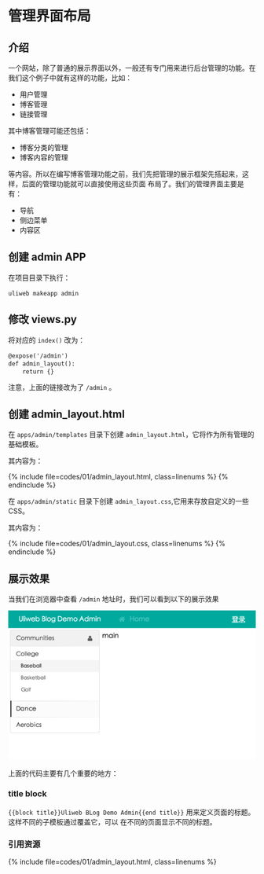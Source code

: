 # 管理界面布局

## 介绍

一个网站，除了普通的展示界面以外，一般还有专门用来进行后台管理的功能。在我们这个例子中就有这样的功能，比如：

* 用户管理
* 博客管理
* 链接管理

其中博客管理可能还包括：

* 博客分类的管理
* 博客内容的管理

等内容。所以在编写博客管理功能之前，我们先把管理的展示框架先搭起来，这样，后面的管理功能就可以直接使用这些页面
布局了。我们的管理界面主要是有：

* 导航
* 侧边菜单
* 内容区

## 创建 admin APP

在项目目录下执行：

```
uliweb makeapp admin
```

## 修改 views.py

将对应的 `index()` 改为：

```
@expose('/admin')
def admin_layout():
    return {}
```

注意，上面的链接改为了 `/admin` 。

## 创建 admin_layout.html

在 `apps/admin/templates` 目录下创建 `admin_layout.html`，它将作为所有管理的基础模板。

其内容为：

{% include file=codes/01/admin_layout.html, class=linenums %}
{% endinclude %}

在 `apps/admin/static` 目录下创建 `admin_layout.css`,它用来存放自定义的一些CSS。

其内容为：

{% include file=codes/01/admin_layout.css, class=linenums %}
{% endinclude %}

## 展示效果

当我们在浏览器中查看 `/admin` 地址时，我们可以看到以下的展示效果

![](../_static/blogs/admin_layout.png)

上面的代码主要有几个重要的地方：

### title block

`{{block title}}Uliweb BLog Demo Admin{{end title}}` 用来定义页面的标题。这样不同的子模板通过覆盖它，可以
在不同的页面显示不同的标题。

### 引用资源

{% include file=codes/01/admin_layout.html, class=linenums %}
<!-- resource...<!-- end resource
{% endinclude %}

其中 `{{link}}` 将引用为admin界面客户化的一个css文件。这个文件放在 `static` 目录下。

后面的 `{{use}}` 将引用相应的 `sementic` 的资源。其中 semantic 依赖的 jquery 将会被自动引入（根据前面在
`sementic/settings.ini` 中的依赖配置）。

### 定义导航条

{% include file=codes/01/admin_layout.html, class=linenums %}
<!-- head...<!-- end head
{% endinclude %}

用来定义导航条。

具体菜单的结构不再做解释了，详情参见 sementic 中关于 menu 的描述和示例。

这里用到了 `{{=unicode(request.user)}}` ，它用来显示对应的登录用户名。但是因为我们还没有用户登录，所以在展
示界面中它是一个 `None` 。那么在模板中，除了可以使用由 view 函数传递过来的一些变量，还有一些全局的变量可以使用，
如： request, settings, functions, json_dumps 等。

那么 `request.user` 是怎么来的？它是因为我们在 `apps/settings.ini` 中 `INSTALLED_APPS` 添加了 `uliweb.contrib.auth`
这个APP后，由相应的middleware自动获得用户的信息，然后注入到 request 对象上的，所以可以直接使用。但是，当
`request.user` 的值为 `None` 是表示没有用户登录。

上面关于用户信息的显示，会根据 request.user 是否存在还决定显示 `登录` 还是显示已登录用户名及一个用于退出的下
拉菜单。

### dropdown 菜单初始化

如果用户登录了，把鼠标移动到用户名上时，会显示一个弹出菜单，这里使用了 sementic 的下拉菜单功能，它需要初始化一下
才能生效，所以下面的代码就是初始化使用：

{% include file=codes/01/admin_layout.html, class=linenums %}
<!-- script...<!-- end script
{% endinclude %}

如果用户没有登录，则下拉菜单将不会生成。

`on:'hover'` 表示当鼠标移上去时就显示。

### 内容布局

`container` 用来定义布局，这里只是简单地定义了两栏的布局，左侧用来后面定义侧边菜单，右侧为主要的内容展示区。

所以在 `container` 这个 block 下又定义了两个子 block ，它们将在子模板中被覆盖。

`side_menu` 定义菜单。这里弄了一个缺省的展示用的菜单结构，后面我们将根据需要按这个结构来生成菜单。

从展示效果来看，这个菜单结构还是挺复杂的，它大概可以理解为：

* 菜单块
    * 嵌套菜单
        * 子菜单项
* 菜单块
    * 嵌套菜单
        * 子菜单项
* 单个菜单

菜单块主要是用来定义一组菜单。单个菜单就是独立的菜单，没有子结点。

每个菜单根据需要可以有对应的图标，以及设置激活的状态。这个示例结构中，通过对菜单项添加了 `class="active"` 来
设置当前活动菜单。

开始的时候为了简单，我们可以先手工定义这个菜单结构，等到后面改为使用配置的方式，用函数来自动生成菜单。

## 关于权限处理

其实管理界面应该都是需要用户登录的，应该根据用户的权限来显示不同的菜单，并且对操作也进行权限校验。所以象直接
就能够进入管理界面应该是不允许的，应该先登录。不过登录及用户的处理，我们放到后面去做。



如果直接使用 plugs 的layout，是可以直接使用它的用户登录和管理功能的，不过在本教程中我们将自已实现简单的用户管理
功能。
